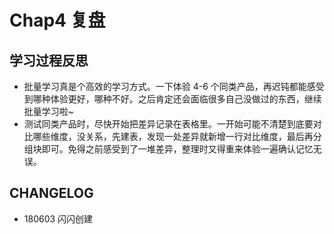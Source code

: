 # Chap4 复盘

## 学习过程反思

- 批量学习真是个高效的学习方式。一下体验 4-6 个同类产品，再迟钝都能感受到哪种体验更好，哪种不好。之后肯定还会面临很多自己没做过的东西，继续批量学习啦~
- 测试同类产品时，尽快开始把差异记录在表格里。一开始可能不清楚到底要对比哪些维度，没关系，先建表，发现一处差异就新增一行对比维度，最后再分组块即可。免得之前感受到了一堆差异，整理时又得重来体验一遍确认记忆无误。

## CHANGELOG 

- 180603 闪闪创建

